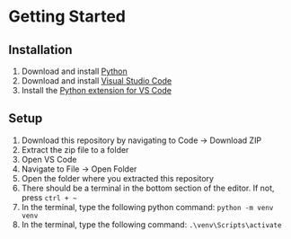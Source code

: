 # Getting Started

## Installation

1. Download and install [Python](https://www.python.org/downloads/)
2. Download and install [Visual Studio Code](https://code.visualstudio.com/download)
3. Install the [Python extension for VS Code](https://marketplace.visualstudio.com/items?itemName=ms-python.python)

## Setup

1. Download this repository by navigating to Code -> Download ZIP
2. Extract the zip file to a folder
3. Open VS Code
4. Navigate to File -> Open Folder
5. Open the folder where you extracted this repository
6. There should be a terminal in the bottom section of the editor.  If not, press `ctrl + ~`
7. In the terminal, type the following python command: `python -m venv venv`
8. In the terminal, type the following command: `.\venv\Scripts\activate`